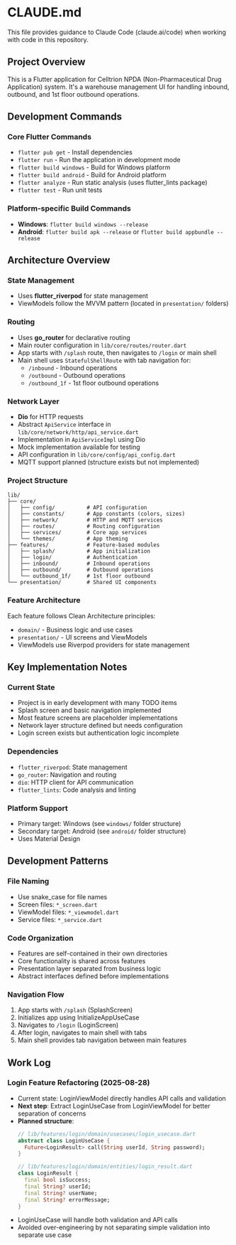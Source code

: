 # CLAUDE.md

This file provides guidance to Claude Code (claude.ai/code) when working with code in this repository.

## Project Overview

This is a Flutter application for Celltrion NPDA (Non-Pharmaceutical Drug Application) system. It's a warehouse management UI for handling inbound, outbound, and 1st floor outbound operations.

## Development Commands

### Core Flutter Commands
- `flutter pub get` - Install dependencies
- `flutter run` - Run the application in development mode
- `flutter build windows` - Build for Windows platform
- `flutter build android` - Build for Android platform
- `flutter analyze` - Run static analysis (uses flutter_lints package)
- `flutter test` - Run unit tests

### Platform-specific Build Commands
- **Windows**: `flutter build windows --release`
- **Android**: `flutter build apk --release` or `flutter build appbundle --release`

## Architecture Overview

### State Management
- Uses **flutter_riverpod** for state management
- ViewModels follow the MVVM pattern (located in `presentation/` folders)

### Routing
- Uses **go_router** for declarative routing
- Main router configuration in `lib/core/routes/router.dart`
- App starts with `/splash` route, then navigates to `/login` or main shell
- Main shell uses `StatefulShellRoute` with tab navigation for:
  - `/inbound` - Inbound operations
  - `/outbound` - Outbound operations  
  - `/outbound_1f` - 1st floor outbound operations

### Network Layer
- **Dio** for HTTP requests
- Abstract `ApiService` interface in `lib/core/network/http/api_service.dart`
- Implementation in `ApiServiceImpl` using Dio
- Mock implementation available for testing
- API configuration in `lib/core/config/api_config.dart`
- MQTT support planned (structure exists but not implemented)

### Project Structure
```
lib/
├── core/
│   ├── config/          # API configuration
│   ├── constants/       # App constants (colors, sizes)
│   ├── network/         # HTTP and MQTT services
│   ├── routes/          # Routing configuration
│   ├── services/        # Core app services
│   └── themes/          # App theming
├── features/            # Feature-based modules
│   ├── splash/          # App initialization
│   ├── login/           # Authentication
│   ├── inbound/         # Inbound operations
│   ├── outbound/        # Outbound operations
│   └── outbound_1f/     # 1st floor outbound
└── presentation/        # Shared UI components
```

### Feature Architecture
Each feature follows Clean Architecture principles:
- `domain/` - Business logic and use cases
- `presentation/` - UI screens and ViewModels
- ViewModels use Riverpod providers for state management

## Key Implementation Notes

### Current State
- Project is in early development with many TODO items
- Splash screen and basic navigation implemented
- Most feature screens are placeholder implementations
- Network layer structure defined but needs configuration
- Login screen exists but authentication logic incomplete

### Dependencies
- `flutter_riverpod`: State management
- `go_router`: Navigation and routing
- `dio`: HTTP client for API communication
- `flutter_lints`: Code analysis and linting

### Platform Support
- Primary target: Windows (see `windows/` folder structure)
- Secondary target: Android (see `android/` folder structure)
- Uses Material Design

## Development Patterns

### File Naming
- Use snake_case for file names
- Screen files: `*_screen.dart`
- ViewModel files: `*_viewmodel.dart`
- Service files: `*_service.dart`

### Code Organization
- Features are self-contained in their own directories
- Core functionality is shared across features
- Presentation layer separated from business logic
- Abstract interfaces defined before implementations

### Navigation Flow
1. App starts with `/splash` (SplashScreen)
2. Initializes app using InitializeAppUseCase
3. Navigates to `/login` (LoginScreen)
4. After login, navigates to main shell with tabs
5. Main shell provides tab navigation between main features

## Work Log

### Login Feature Refactoring (2025-08-28)
- Current state: LoginViewModel directly handles API calls and validation
- **Next step**: Extract LoginUseCase from LoginViewModel for better separation of concerns
- **Planned structure**:
  ```dart
  // lib/features/login/domain/usecases/login_usecase.dart
  abstract class LoginUseCase {
    Future<LoginResult> call(String userId, String password);
  }
  
  // lib/features/login/domain/entities/login_result.dart
  class LoginResult {
    final bool isSuccess;
    final String? userId;
    final String? userName; 
    final String? errorMessage;
  }
  ```
- LoginUseCase will handle both validation and API calls
- Avoided over-engineering by not separating simple validation into separate use case